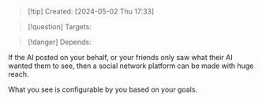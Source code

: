 
>[!tip] Created: [2024-05-02 Thu 17:33]

>[!question] Targets: 

>[!danger] Depends: 

If the AI posted on your behalf, or your friends only saw what their AI wanted them to see, then a social network platform can be made with huge reach.

What you see is configurable by you based on your goals.